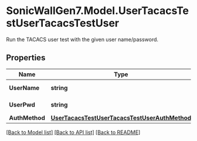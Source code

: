 # SonicWallGen7.Model.UserTacacsTestUserTacacsTestUser
Run the TACACS user test with the given user name/password.

## Properties

Name | Type | Description | Notes
------------ | ------------- | ------------- | -------------
**UserName** | **string** | User name to test. | [optional] 
**UserPwd** | **string** | The user&#39;s password. | [optional] 
**AuthMethod** | [**UserTacacsTestUserTacacsTestUserAuthMethod**](UserTacacsTestUserTacacsTestUserAuthMethod.md) |  | [optional] 

[[Back to Model list]](../README.md#documentation-for-models) [[Back to API list]](../README.md#documentation-for-api-endpoints) [[Back to README]](../README.md)


